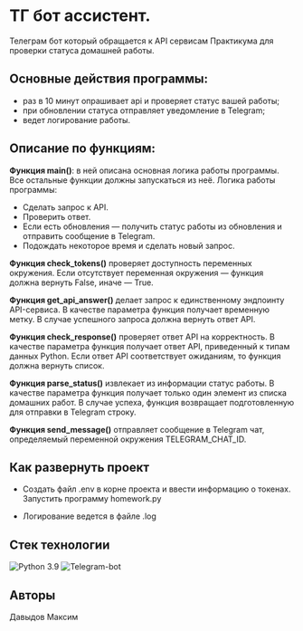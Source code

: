 # ТГ бот ассистент.

  Телеграм бот который обращается к API сервисам Практикума для проверки статуса домашней работы.

## Основные действия программы:

 - раз в 10 минут опрашивает api и проверяет статус вашей работы;
 - при обновлении статуса отправляет уведомление в Telegram;
 - ведет логирование работы.

## Описание по функциям:

**Функция main()**: в ней описана основная логика работы программы. Все остальные функции должны запускаться из неё.
Логика работы программы:
  - Сделать запрос к API.
  - Проверить ответ.
  - Если есть обновления — получить статус работы из обновления и отправить сообщение в Telegram.
  - Подождать некоторое время и сделать новый запрос.
  
**Функция check_tokens()** проверяет доступность переменных окружения. Если отсутствует переменная окружения — функция должна вернуть False, иначе — True.

**Функция get_api_answer()** делает запрос к единственному эндпоинту API-сервиса. В качестве параметра функция получает временную метку. В случае успешного запроса должна вернуть ответ API.

**Функция check_response()** проверяет ответ API на корректность. В качестве параметра функция получает ответ API, приведенный к типам данных Python. Если ответ API соответствует ожиданиям, то функция должна вернуть список.

**Функция parse_status()** извлекает из информации статус работы. В качестве параметра функция получает только один элемент из списка домашних работ. В случае успеха, функция возвращает подготовленную для отправки в Telegram строку.

**Функция send_message()** отправляет сообщение в Telegram чат, определяемый переменной окружения TELEGRAM_CHAT_ID.

## Как развернуть проект

- Создать файл .env в корне проекта и ввести информацию о токенах. Запустить программу homework.py

- Логирование ведется в файле .log

## Стек технологии

![Python 3.9](https://img.shields.io/badge/Python-3.9-blue.svg)
![Telegram-bot](https://img.shields.io/badge/Telegram-13.7-blue.svg)

## Авторы
Давыдов Максим